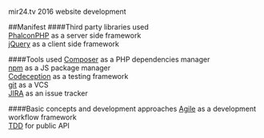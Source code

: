 mir24.tv 2016 website development

##Manifest
####Third party libraries used  
[PhalconPHP](https://phalconphp.com) as a server side framework  
[jQuery](https://jquery.com/) as a client side framework  

####Tools used 
[Composer](https://getcomposer.org/) as a PHP dependencies manager  
[npm](https://www.npmjs.com/) as a JS package manager  
[Codeception](http://codeception.com/) as a testing framework  
[git](https://git-scm.com/) as a VCS  
[JIRA](https://mir24tv.atlassian.net/secure/RapidBoard.jspa?projectKey=MIR24) as an issue tracker

####Basic concepts and development approaches
[Agile](http://agilemanifesto.org/iso/en/) as a development workflow framework  
[TDD](https://en.wikipedia.org/wiki/Test-driven_development) for public API
